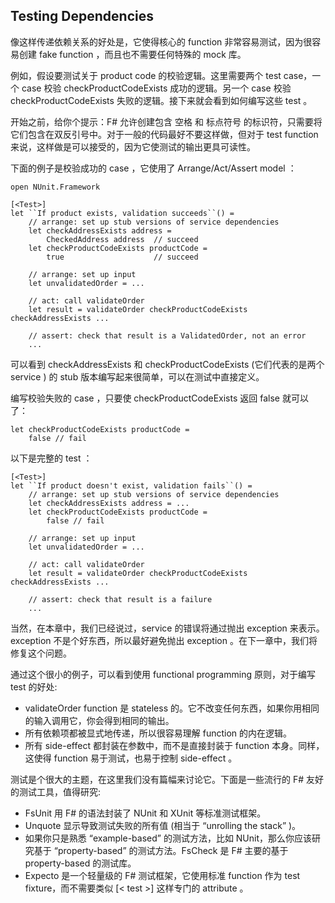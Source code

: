 ## Testing Dependencies

像这样传递依赖关系的好处是，它使得核心的 function 非常容易测试，因为很容易创建 fake function ，而且也不需要任何特殊的 mock 库。

例如，假设要测试关于 product code 的校验逻辑。这里需要两个 test case，一个 case 校验 checkProductCodeExists 成功的逻辑。另一个 case 校验 checkProductCodeExists 失败的逻辑。接下来就会看到如何编写这些 test 。

开始之前，给你个提示：F# 允许创建包含 空格 和 标点符号 的标识符，只需要将它们包含在双反引号中。对于一般的代码最好不要这样做，但对于 test function 来说，这样做是可以接受的，因为它使测试的输出更具可读性。


下面的例子是校验成功的 case ，它使用了 Arrange/Act/Assert model ：
```
open NUnit.Framework

[<Test>]
let ``If product exists, validation succeeds``() =
    // arrange: set up stub versions of service dependencies
    let checkAddressExists address =
        CheckedAddress address  // succeed
    let checkProductCodeExists productCode =
        true                    // succeed

    // arrange: set up input
    let unvalidatedOrder = ...

    // act: call validateOrder
    let result = validateOrder checkProductCodeExists checkAddressExists ...

    // assert: check that result is a ValidatedOrder, not an error
    ...
```
可以看到 checkAddressExists 和 checkProductCodeExists (它们代表的是两个 service ) 的 stub 版本编写起来很简单，可以在测试中直接定义。

编写校验失败的 case ，只要使 checkProductCodeExists 返回 false 就可以了：
```
let checkProductCodeExists productCode =
    false // fail
```
以下是完整的 test ：
```
[<Test>]
let ``If product doesn't exist, validation fails``() =
    // arrange: set up stub versions of service dependencies
    let checkAddressExists address = ...
    let checkProductCodeExists productCode =
        false // fail

    // arrange: set up input
    let unvalidatedOrder = ...

    // act: call validateOrder
    let result = validateOrder checkProductCodeExists checkAddressExists ...

    // assert: check that result is a failure
    ...
```

当然，在本章中，我们已经说过，service 的错误将通过抛出 exception 来表示。 exception 不是个好东西，所以最好避免抛出 exception 。在下一章中，我们将修复这个问题。

通过这个很小的例子，可以看到使用 functional programming 原则，对于编写 test 的好处:
* validateOrder function 是 stateless 的。它不改变任何东西，如果你用相同的输入调用它，你会得到相同的输出。
* 所有依赖项都被显式地传递，所以很容易理解 function 的内在逻辑。
* 所有 side-effect 都封装在参数中，而不是直接封装于 function 本身。同样，这使得 function 易于测试，也易于控制 side-effect 。

测试是个很大的主题，在这里我们没有篇幅来讨论它。下面是一些流行的 F# 友好的测试工具，值得研究:
* FsUnit 用 F# 的语法封装了 NUnit 和 XUnit 等标准测试框架。
* Unquote 显示导致测试失败的所有值 (相当于 “unrolling the stack” )。
* 如果你只是熟悉 “example-based” 的测试方法，比如 NUnit，那么你应该研究基于 “property-based” 的测试方法。FsCheck 是 F# 主要的基于 property-based 的测试库。
* Expecto 是一个轻量级的 F# 测试框架，它使用标准 function 作为 test fixture，而不需要类似 [< test >] 这样专门的 attribute 。